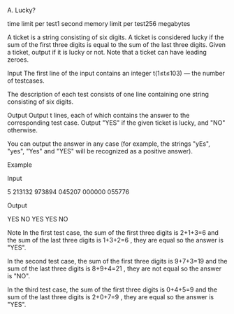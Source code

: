 A. Lucky?

time limit per test1 second
memory limit per test256 megabytes

A ticket is a string consisting of six digits. A ticket is considered lucky if the sum of the first three digits is equal to the sum of the last three digits. Given a ticket, output if it is lucky or not. Note that a ticket can have leading zeroes.

Input
The first line of the input contains an integer t(1≤t≤103) — the number of testcases.

The description of each test consists of one line containing one string consisting of six digits.

Output
Output t lines, each of which contains the answer to the corresponding test case. Output "YES" if the given ticket is lucky, and "NO" otherwise.

You can output the answer in any case (for example, the strings "yEs", "yes", "Yes" and "YES" will be recognized as a positive answer).

Example

Input

5
213132
973894
045207
000000
055776

Output

YES
NO
YES
YES
NO

Note
In the first test case, the sum of the first three digits is 2+1+3=6
and the sum of the last three digits is 1+3+2=6
, they are equal so the answer is "YES".

In the second test case, the sum of the first three digits is 9+7+3=19
and the sum of the last three digits is 8+9+4=21
, they are not equal so the answer is "NO".

In the third test case, the sum of the first three digits is 0+4+5=9
and the sum of the last three digits is 2+0+7=9
, they are equal so the answer is "YES".
